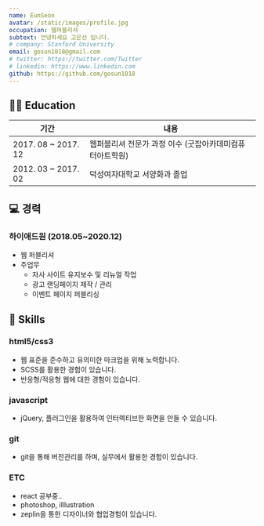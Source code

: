 ```yaml
---
name: EunSeon
avatar: /static/images/profile.jpg
occupation: 웹퍼블리셔
subtext: 안녕하세요 고은선 입니다.
# company: Stanford University
email: gosun1018@gmail.com
# twitter: https://twitter.com/Twitter
# linkedin: https://www.linkedin.com
github: https://github.com/gosun1018
---
```




👩‍🎓 Education
------
|기간|내용|
|---|----|
|2017. 08 ~ 2017. 12|웹퍼블리셔 전문가 과정 이수 (굿잡아카데미컴퓨터아트학원)|
|2012. 03 ~ 2017. 02|덕성여자대학교 서양화과 졸업|

💻 경력
-------
### 하이애드원 (2018.05~2020.12)
- 웹 퍼블리셔
- 주업무 
  - 자사 사이트 유지보수 및 리뉴얼 작업
  - 광고 랜딩페이지 제작 / 관리
  - 이벤트 페이지 퍼블리싱

🔧 Skills
------
### html5/css3
- 웹 표준을 준수하고 유의미한 마크업을 위해 노력합니다.
- SCSS를 활용한 경험이 있습니다.
- 반응형/적응형 웹에 대한 경험이 있습니다.

### javascript
- jQuery, 플러그인을 활용하여 인터렉티브한 화면을 만들 수 있습니다.

### git
- git을 통해 버전관리를 하며, 실무에서 활용한 경험이 있습니다.

### ETC
- react 공부중..
- photoshop, illlustration
- zeplin을 통한 디자이너와 협업경험이 있습니다.   
